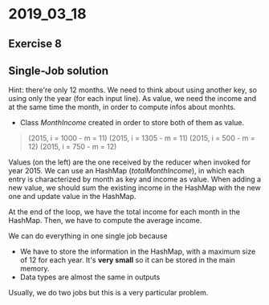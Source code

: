 # 2019_03_18
## Exercise 8
## Single-Job solution

Hint: there're only 12 months. We need to think about using another key, so using only the year (for each input line). As value, we need the income and at the same time the month, in order to compute infos about monhts.
- Class *MonthIncome* created in order to store both of them as value.

> (2015, i = 1000 - m = 11)
> (2015, i = 1305 - m = 11)
> (2015, i = 500  - m = 12)
> (2015, i = 750  - m = 12)

Values (on the left) are the one received by the reducer when invoked for year 2015. We can use an HashMap (*totalMonthIncome*), in which each entry is characterized by month as key and income as value. When adding a new value, we should sum the existing income in the HashMap with the new one and update value in the HashMap.

At the end of the loop, we have the total income for each month in the HashMap.
Then, we have to compute the average income.

We can do everything in one single job because
- We have to store the information in the HashMap, with a maximum size of 12 for each year. It's **very small** so it can be stored in the main memory.
- Data types are almost the same in outputs

Usually, we do two jobs but this is a very particular problem.
